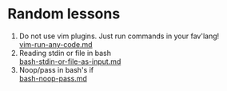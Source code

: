 # Random lessons

1. Do not use vim plugins. Just run commands in your fav'lang!\
   [vim-run-any-code.md](vim-run-any-code.md)
1. Reading stdin or file in bash\
   [bash-stdin-or-file-as-input.md](bash-stdin-or-file-as-input.md)
1. Noop/pass in bash's if\
   [bash-noop-pass.md](bash-noop-pass.md)